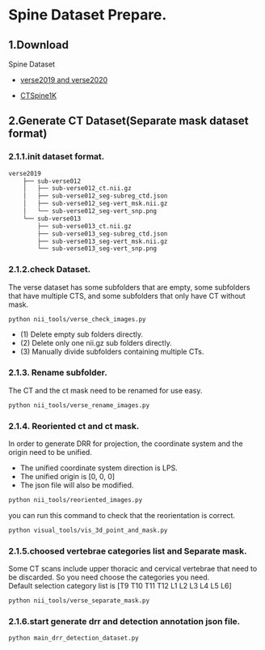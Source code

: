 <!--
 * @Description: 
 * @version: 
 * @Author: ThreeStones1029 2320218115@qq.com
 * @Date: 2024-03-29 07:33:58
 * @LastEditors: ShuaiLei
 * @LastEditTime: 2024-03-29 12:41:29
-->
# Spine Dataset Prepare.
## 1.Download
Spine Dataset
* [verse2019 and verse2020](https://github.com/anjany/verse)

* [CTSpine1K](https://github.com/MIRACLE-Center/CTSpine1K)

## 2.Generate CT Dataset(Separate mask dataset format)
### 2.1.1.init dataset format.
~~~bash
verse2019
    ├── sub-verse012
    │   ├── sub-verse012_ct.nii.gz
    │   ├── sub-verse012_seg-subreg_ctd.json
    │   ├── sub-verse012_seg-vert_msk.nii.gz
    │   └── sub-verse012_seg-vert_snp.png
    └── sub-verse013
        ├── sub-verse013_ct.nii.gz
        ├── sub-verse013_seg-subreg_ctd.json
        ├── sub-verse013_seg-vert_msk.nii.gz
        └── sub-verse013_seg-vert_snp.png
~~~
### 2.1.2.check Dataset.
The verse dataset has some subfolders that are empty, some subfolders that have multiple CTS, and some subfolders that only have CT without mask.
~~~bash
python nii_tools/verse_check_images.py
~~~
* (1) Delete empty sub folders directly.
* (2) Delete only one nii.gz sub folders directly.
* (3) Manually divide subfolders containing multiple CTs.

### 2.1.3. Rename subfolder.
The CT and the ct mask need to be renamed for use easy.
~~~bash
python nii_tools/verse_rename_images.py
~~~

### 2.1.4. Reoriented ct and ct mask.
In order to generate DRR for projection, the coordinate system and the origin need to be unified.
* The unified coordinate system direction is LPS.
* The unified origin is [0, 0, 0]
* The json file will also be modified.
~~~bash
python nii_tools/reoriented_images.py
~~~
you can run this command to check that the reorientation is correct.
~~~bash
python visual_tools/vis_3d_point_and_mask.py
~~~

### 2.1.5.choosed vertebrae categories list and Separate mask.
Some CT scans include upper thoracic and cervical vertebrae that need to be discarded. So you need choose the categories you need.\
Default selection category list is [T9 T10 T11 T12 L1 L2 L3 L4 L5 L6]
~~~bash
python nii_tools/verse_separate_mask.py
~~~

### 2.1.6.start generate drr and detection annotation json file.
~~~bash
python main_drr_detection_dataset.py
~~~


